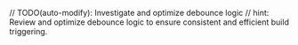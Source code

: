 // TODO(auto-modify): Investigate and optimize debounce logic
// hint: Review and optimize debounce logic to ensure consistent and efficient build triggering.
